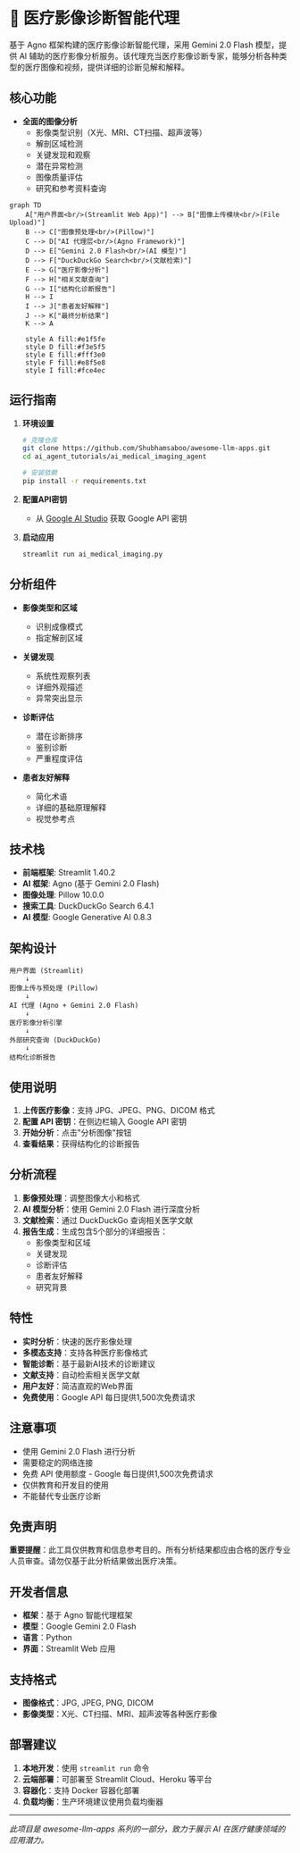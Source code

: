 # 🩻 医疗影像诊断智能代理

基于 Agno 框架构建的医疗影像诊断智能代理，采用 Gemini 2.0 Flash 模型，提供 AI 辅助的医疗影像分析服务。该代理充当医疗影像诊断专家，能够分析各种类型的医疗图像和视频，提供详细的诊断见解和解释。

## 核心功能

- **全面的图像分析**
  - 影像类型识别（X光、MRI、CT扫描、超声波等）
  - 解剖区域检测
  - 关键发现和观察
  - 潜在异常检测
  - 图像质量评估
  - 研究和参考资料查询

```mermaid
graph TD
    A["用户界面<br/>(Streamlit Web App)"] --> B["图像上传模块<br/>(File Upload)"]
    B --> C["图像预处理<br/>(Pillow)"]
    C --> D["AI 代理层<br/>(Agno Framework)"]
    D --> E["Gemini 2.0 Flash<br/>(AI 模型)"]
    D --> F["DuckDuckGo Search<br/>(文献检索)"]
    E --> G["医疗影像分析"]
    F --> H["相关文献查询"]
    G --> I["结构化诊断报告"]
    H --> I
    I --> J["患者友好解释"]
    J --> K["最终分析结果"]
    K --> A
    
    style A fill:#e1f5fe
    style D fill:#f3e5f5
    style E fill:#fff3e0
    style F fill:#e8f5e8
    style I fill:#fce4ec
```

## 运行指南

1. **环境设置**
   ```bash
   # 克隆仓库
   git clone https://github.com/Shubhamsaboo/awesome-llm-apps.git
   cd ai_agent_tutorials/ai_medical_imaging_agent

   # 安装依赖
   pip install -r requirements.txt
   ```

2. **配置API密钥**
   - 从 [Google AI Studio](https://aistudio.google.com) 获取 Google API 密钥

3. **启动应用**
   ```bash
   streamlit run ai_medical_imaging.py
   ```

## 分析组件

- **影像类型和区域**
  - 识别成像模式
  - 指定解剖区域

- **关键发现**
  - 系统性观察列表
  - 详细外观描述
  - 异常突出显示

- **诊断评估**
  - 潜在诊断排序
  - 鉴别诊断
  - 严重程度评估

- **患者友好解释**
  - 简化术语
  - 详细的基础原理解释
  - 视觉参考点

## 技术栈

- **前端框架**: Streamlit 1.40.2
- **AI 框架**: Agno (基于 Gemini 2.0 Flash)
- **图像处理**: Pillow 10.0.0
- **搜索工具**: DuckDuckGo Search 6.4.1
- **AI 模型**: Google Generative AI 0.8.3

## 架构设计

```
用户界面 (Streamlit)
    ↓
图像上传与预处理 (Pillow)
    ↓
AI 代理 (Agno + Gemini 2.0 Flash)
    ↓
医疗影像分析引擎
    ↓
外部研究查询 (DuckDuckGo)
    ↓
结构化诊断报告
```

## 使用说明

1. **上传医疗影像**：支持 JPG、JPEG、PNG、DICOM 格式
2. **配置 API 密钥**：在侧边栏输入 Google API 密钥
3. **开始分析**：点击"分析图像"按钮
4. **查看结果**：获得结构化的诊断报告

## 分析流程

1. **影像预处理**：调整图像大小和格式
2. **AI 模型分析**：使用 Gemini 2.0 Flash 进行深度分析
3. **文献检索**：通过 DuckDuckGo 查询相关医学文献
4. **报告生成**：生成包含5个部分的详细报告：
   - 影像类型和区域
   - 关键发现
   - 诊断评估
   - 患者友好解释
   - 研究背景

## 特性

- **实时分析**：快速的医疗影像处理
- **多模态支持**：支持各种医疗影像格式
- **智能诊断**：基于最新AI技术的诊断建议
- **文献支持**：自动检索相关医学文献
- **用户友好**：简洁直观的Web界面
- **免费使用**：Google API 每日提供1,500次免费请求

## 注意事项

- 使用 Gemini 2.0 Flash 进行分析
- 需要稳定的网络连接
- 免费 API 使用额度 - Google 每日提供1,500次免费请求
- 仅供教育和开发目的使用
- 不能替代专业医疗诊断

## 免责声明

**重要提醒**：此工具仅供教育和信息参考目的。所有分析结果都应由合格的医疗专业人员审查。请勿仅基于此分析结果做出医疗决策。

## 开发者信息

- **框架**：基于 Agno 智能代理框架
- **模型**：Google Gemini 2.0 Flash
- **语言**：Python
- **界面**：Streamlit Web 应用

## 支持格式

- **图像格式**：JPG, JPEG, PNG, DICOM
- **影像类型**：X光、CT扫描、MRI、超声波等各种医疗影像

## 部署建议

1. **本地开发**：使用 `streamlit run` 命令
2. **云端部署**：可部署至 Streamlit Cloud、Heroku 等平台
3. **容器化**：支持 Docker 容器化部署
4. **负载均衡**：生产环境建议使用负载均衡器

---

*此项目是 awesome-llm-apps 系列的一部分，致力于展示 AI 在医疗健康领域的应用潜力。* 
